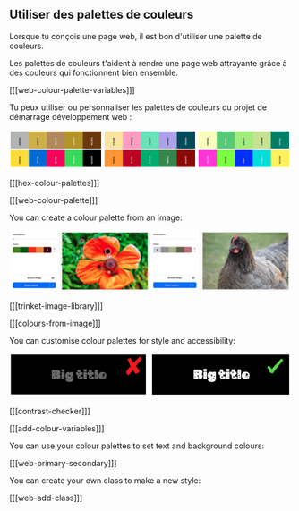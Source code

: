 ## Utiliser des palettes de couleurs

Lorsque tu conçois une page web, il est bon d'utiliser une palette de couleurs.

Les palettes de couleurs t'aident à rendre une page web attrayante grâce à des couleurs qui fonctionnent bien ensemble.

[[[web-colour-palette-variables]]]

Tu peux utiliser ou personnaliser les palettes de couleurs du projet de démarrage développement web :

![Exemples de palettes de couleurs.](images/palette-examples.png)

[[[hex-colour-palettes]]]

[[[web-colour-palette]]]

You can create a colour palette from an image:

![Exemples de palettes de couleurs à partir d'images.](images/image-palette.png)

[[[trinket-image-library]]]

[[[colours-from-image]]]

You can customise colour palettes for style and accessibility:

![Examples of one secondary palette with bad contrast and one with good contrast.](images/contrast-examples.png)

[[[contrast-checker]]]

[[[add-colour-variables]]]

You can use your colour palettes to set text and background colours:

[[[web-primary-secondary]]]

You can create your own class to make a new style:

[[[web-add-class]]]
